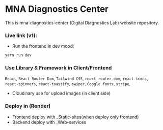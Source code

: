 # MNA Diagnostics Center

This is mna-diagnostics-center (Digital Diagnostics Lab) website repository.

### Live link (v1):

- Run the frontend in dev mood:

```bash
yarn run dev
```

### Use Library & Framework in Client/Frontend

`React`, `React Router Dom`, `Tailwind CSS`, `react-router-dom`, `react-icons`, `react-spinners`, `react-toastify`, `swiper`, `Google fonts`, `stripe`,

- Cloudinary use for upload images (in client side)

### Deploy in (Render)

- Frontend deploy with \_Static-sites(when deploy only frontend)
- Backend deploy with \_Web-services
